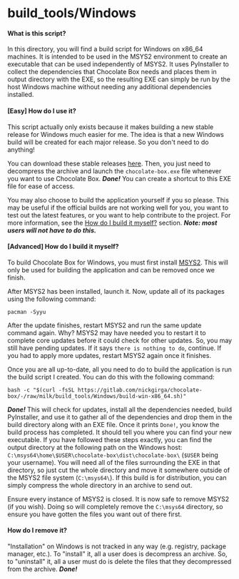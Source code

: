 # build_tools/Windows
#### What is this script?
In this directory, you will find a build script for Windows on x86_64 machines. It is intended to be used in the MSYS2 environment to create an executable that can be used independently of MSYS2. It uses PyInstaller to collect the dependencies that Chocolate Box needs and places them in output directory with the EXE, so the resulting EXE can simply be run by the host Windows machine without needing any additional dependencies installed.


#### [Easy] How do I use it?
This script actually only exists because it makes building a new stable release for Windows much easier for me. The idea is that a new Windows build will be created for each major release. So you don't need to do anything!

You can download these stable releases [here](https://gitlab.com/nickgirga/chocolate-box/-/releases). Then, you just need to decompress the archive and launch the `chocolate-box.exe` file whenever you want to use Chocolate Box. ***Done!*** You can create a shortcut to this EXE file for ease of access.

You may also choose to build the application yourself if you so please. This may be useful if the official builds are not working well for you, you want to test out the latest features, or you want to help contribute to the project. For more information, see the [How do I build it myself?](#advanced-how-do-i-build-it-myself) section. ***Note: most users will not have to do this.***



#### [Advanced] How do I build it myself?
To build Chocolate Box for Windows, you must first install [MSYS2](https://msys2.org/). This will only be used for building the application and can be removed once we finish.

After MSYS2 has been installed, launch it. Now, update all of its packages using the following command:
```
pacman -Syyu
```
After the update finishes, restart MSYS2 and run the same update command again. Why? MSYS2 may have needed you to restart it to complete core updates before it could check for other updates. So, you may still have pending updates. If it says `there is nothing to do`, continue. If you had to apply more updates, restart MSYS2 again once it finishes.

Once you are all up-to-date, all you need to do to build the application is run the build script I created. You can do this with the following command:
```
bash -c "$(curl -fsSL https://gitlab.com/nickgirga/chocolate-box/-/raw/milk/build_tools/Windows/build-win-x86_64.sh)"
```
***Done!*** This will check for updates, install all the dependencies needed, build PyInstaller, and use it to gather all of the dependencies and drop them in the build directory along with an EXE file. Once it prints `Done!`, you know the build process has completed. It should tell you where you can find your new executable. If you have followed these steps exactly, you can find the output directory at the following path on the Windows host: `C:\msys64\home\$USER\chocolate-box\dist\chocolate-box\` (`$USER` being your username). You will need all of the files surrounding the EXE in that directory, so just cut the whole directory and move it somewhere outside of the MSYS2 file system (`C:\msys64\`). If this build is for distribution, you can simply compress the whole directory in an archive to send out.

Ensure every instance of MSYS2 is closed. It is now safe to remove MSYS2 (if you wish). Doing so will completely remove the `C:\msys64` directory, so ensure you have gotten the files you want out of there first.


#### How do I remove it?
"Installation" on Windows is not tracked in any way (e.g. registry, package manager, etc.). To "install" it, all a user does is decompress an archive. So, to "uninstall" it, all a user must do is delete the files that they decompressed from the archive. ***Done!***
